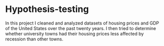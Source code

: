 # Hypothesis-testing
In this project I cleaned and analyzed datasets of housing prices and GDP of the United States over the past twenty years.
 I then tried to determine whether university towns had their housing prices less affected by recession than other towns.
